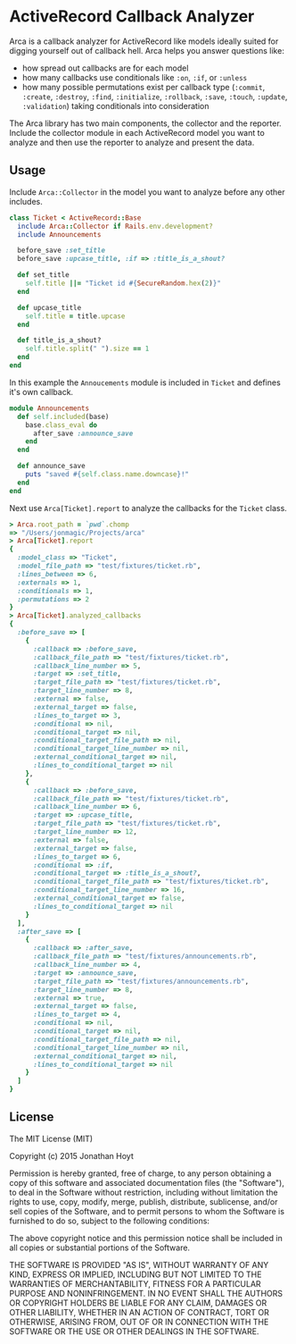 # ActiveRecord Callback Analyzer

Arca is a callback analyzer for ActiveRecord like models ideally suited for digging yourself out of callback hell. Arca helps you answer questions like:

* how spread out callbacks are for each model
* how many callbacks use conditionals like `:on`, `:if`, or `:unless`
* how many possible permutations exist per callback type (`:commit`, `:create`, `:destroy`, `:find`, `:initialize`, `:rollback`, `:save`, `:touch`, `:update`, `:validation`) taking conditionals into consideration

The Arca library has two main components, the collector and the reporter. Include the collector module in each ActiveRecord model you want to analyze and then use the reporter to analyze and present the data.

## Usage

Include `Arca::Collector` in the model you want to analyze before any other includes.

```ruby
class Ticket < ActiveRecord::Base
  include Arca::Collector if Rails.env.development?
  include Announcements

  before_save :set_title
  before_save :upcase_title, :if => :title_is_a_shout?

  def set_title
    self.title ||= "Ticket id #{SecureRandom.hex(2)}"
  end

  def upcase_title
    self.title = title.upcase
  end

  def title_is_a_shout?
    self.title.split(" ").size == 1
  end
end
```

In this example the `Annoucements` module is included in `Ticket` and defines it's own callback.

```ruby
module Announcements
  def self.included(base)
    base.class_eval do
      after_save :announce_save
    end
  end

  def announce_save
    puts "saved #{self.class.name.downcase}!"
  end
end
```

Next use `Arca[Ticket].report` to analyze the callbacks for the `Ticket` class.

```ruby
> Arca.root_path = `pwd`.chomp
=> "/Users/jonmagic/Projects/arca"
> Arca[Ticket].report
{
  :model_class => "Ticket",
  :model_file_path => "test/fixtures/ticket.rb",
  :lines_between => 6,
  :externals => 1,
  :conditionals => 1,
  :permutations => 2
}
> Arca[Ticket].analyzed_callbacks
{
  :before_save => [
    {
      :callback => :before_save,
      :callback_file_path => "test/fixtures/ticket.rb",
      :callback_line_number => 5,
      :target => :set_title,
      :target_file_path => "test/fixtures/ticket.rb",
      :target_line_number => 8,
      :external => false,
      :external_target => false,
      :lines_to_target => 3,
      :conditional => nil,
      :conditional_target => nil,
      :conditional_target_file_path => nil,
      :conditional_target_line_number => nil,
      :external_conditional_target => nil,
      :lines_to_conditional_target => nil
    },
    {
      :callback => :before_save,
      :callback_file_path => "test/fixtures/ticket.rb",
      :callback_line_number => 6,
      :target => :upcase_title,
      :target_file_path => "test/fixtures/ticket.rb",
      :target_line_number => 12,
      :external => false,
      :external_target => false,
      :lines_to_target => 6,
      :conditional => :if,
      :conditional_target => :title_is_a_shout?,
      :conditional_target_file_path => "test/fixtures/ticket.rb",
      :conditional_target_line_number => 16,
      :external_conditional_target => false,
      :lines_to_conditional_target => nil
    }
  ],
  :after_save => [
    {
      :callback => :after_save,
      :callback_file_path => "test/fixtures/announcements.rb",
      :callback_line_number => 4,
      :target => :announce_save,
      :target_file_path => "test/fixtures/announcements.rb",
      :target_line_number => 8,
      :external => true,
      :external_target => false,
      :lines_to_target => 4,
      :conditional => nil,
      :conditional_target => nil,
      :conditional_target_file_path => nil,
      :conditional_target_line_number => nil,
      :external_conditional_target => nil,
      :lines_to_conditional_target => nil
    }
  ]
}
```

## License

The MIT License (MIT)

Copyright (c) 2015 Jonathan Hoyt

Permission is hereby granted, free of charge, to any person obtaining a copy
of this software and associated documentation files (the "Software"), to deal
in the Software without restriction, including without limitation the rights
to use, copy, modify, merge, publish, distribute, sublicense, and/or sell
copies of the Software, and to permit persons to whom the Software is
furnished to do so, subject to the following conditions:

The above copyright notice and this permission notice shall be included in all
copies or substantial portions of the Software.

THE SOFTWARE IS PROVIDED "AS IS", WITHOUT WARRANTY OF ANY KIND, EXPRESS OR
IMPLIED, INCLUDING BUT NOT LIMITED TO THE WARRANTIES OF MERCHANTABILITY,
FITNESS FOR A PARTICULAR PURPOSE AND NONINFRINGEMENT. IN NO EVENT SHALL THE
AUTHORS OR COPYRIGHT HOLDERS BE LIABLE FOR ANY CLAIM, DAMAGES OR OTHER
LIABILITY, WHETHER IN AN ACTION OF CONTRACT, TORT OR OTHERWISE, ARISING FROM,
OUT OF OR IN CONNECTION WITH THE SOFTWARE OR THE USE OR OTHER DEALINGS IN THE
SOFTWARE.
